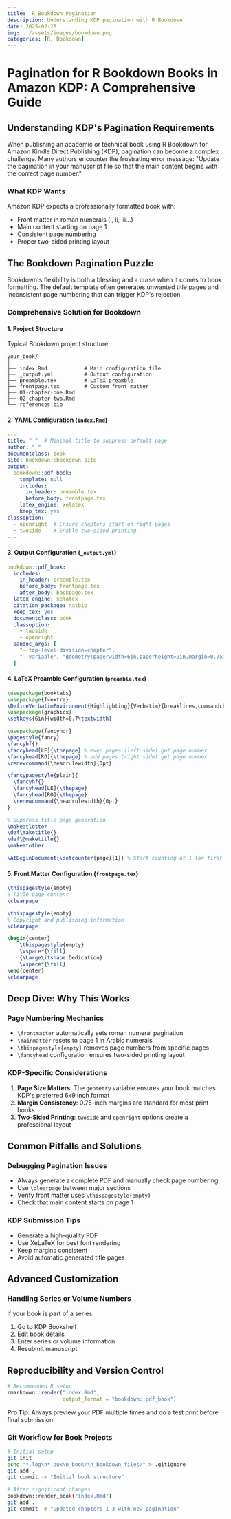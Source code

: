```yaml
---
title:  R Bookdown Pagination
description: Understanding KDP pagination with R Bookdown
date: 2025-02-28
img: ../assets/images/bookdown.png
categories: [R, Bookdown]
---
```


# Pagination for R Bookdown Books in Amazon KDP: A Comprehensive Guide

## Understanding KDP's Pagination Requirements

When publishing an academic or technical book using R Bookdown for Amazon Kindle Direct Publishing (KDP), pagination can become a complex challenge. Many authors encounter the frustrating error message: "Update the pagination in your manuscript file so that the main content begins with the correct page number."

### What KDP Wants

Amazon KDP expects a professionally formatted book with:
- Front matter in roman numerals (i, ii, iii...)
- Main content starting on page 1
- Consistent page numbering
- Proper two-sided printing layout

## The Bookdown Pagination Puzzle

Bookdown's flexibility is both a blessing and a curse when it comes to book formatting. The default template often generates unwanted title pages and inconsistent page numbering that can trigger KDP's rejection.

### Comprehensive Solution for Bookdown

#### 1. Project Structure

Typical Bookdown project structure:
```
your_book/
│
├── index.Rmd            # Main configuration file
├── _output.yml          # Output configuration
├── preamble.tex         # LaTeX preamble
├── frontpage.tex        # Custom front matter
├── 01-chapter-one.Rmd
├── 02-chapter-two.Rmd
└── references.bib
```

#### 2. YAML Configuration (`index.Rmd`)

```yaml
---
title: " "  # Minimal title to suppress default page
author: " "
documentclass: book
site: bookdown::bookdown_site
output:
  bookdown::pdf_book:
    template: null
    includes:
      in_header: preamble.tex
      before_body: frontpage.tex
    latex_engine: xelatex
    keep_tex: yes
classoption: 
  - openright  # Ensure chapters start on right pages
  - twoside    # Enable two-sided printing
---
```

#### 3. Output Configuration (`_output.yml`)

```yaml
bookdown::pdf_book:
  includes:
    in_header: preamble.tex
    before_body: frontpage.tex
    after_body: backpage.tex
  latex_engine: xelatex
  citation_package: natbib
  keep_tex: yes
  documentclass: book
  classoption: 
    - twoside
    - openright
  pandoc_args: [
    "--top-level-division=chapter",
    "--variable", "geometry:paperwidth=6in,paperheight=9in,margin=0.75in,twoside"
  ]
```

#### 4. LaTeX Preamble Configuration (`preamble.tex`)

```latex
\usepackage{booktabs}
\usepackage{fvextra} 
\DefineVerbatimEnvironment{Highlighting}{Verbatim}{breaklines,commandchars=\\\{\}}
\usepackage{graphicx}
\setkeys{Gin}{width=0.7\textwidth}

\usepackage{fancyhdr}
\pagestyle{fancy}
\fancyhf{}
\fancyhead[LE]{\thepage} % even pages (left side) get page number
\fancyhead[RO]{\thepage} % odd pages (right side) get page number
\renewcommand{\headrulewidth}{0pt}

\fancypagestyle{plain}{
  \fancyhf{}
  \fancyhead[LE]{\thepage}
  \fancyhead[RO]{\thepage}
  \renewcommand{\headrulewidth}{0pt}
}

% Suppress title page generation
\makeatletter
\def\maketitle{}
\def\@maketitle{}
\makeatother

\AtBeginDocument{\setcounter{page}{1}} % Start counting at 1 for first content page
```

#### 5. Front Matter Configuration (`frontpage.tex`)

```latex
\thispagestyle{empty}
% Title page content
\clearpage

\thispagestyle{empty}
% Copyright and publishing information
\clearpage

\begin{center}
    \thispagestyle{empty}
    \vspace*{\fill}
    {\Large\itshape Dedication}
    \vspace*{\fill}
\end{center}
\clearpage
```

## Deep Dive: Why This Works

### Page Numbering Mechanics

- `\frontmatter` automatically sets roman numeral pagination
- `\mainmatter` resets to page 1 in Arabic numerals
- `\thispagestyle{empty}` removes page numbers from specific pages
- `\fancyhead` configuration ensures two-sided printing layout

### KDP-Specific Considerations

1. **Page Size Matters**: The `geometry` variable ensures your book matches KDP's preferred 6x9 inch format
2. **Margin Consistency**: 0.75-inch margins are standard for most print books
3. **Two-Sided Printing**: `twoside` and `openright` options create a professional layout

## Common Pitfalls and Solutions

### Debugging Pagination Issues

- Always generate a complete PDF and manually check page numbering
- Use `\clearpage` between major sections
- Verify front matter uses `\thispagestyle{empty}`
- Check that main content starts on page 1

### KDP Submission Tips

- Generate a high-quality PDF
- Use XeLaTeX for best font rendering
- Keep margins consistent
- Avoid automatic generated title pages

## Advanced Customization

### Handling Series or Volume Numbers

If your book is part of a series:
1. Go to KDP Bookshelf
2. Edit book details
3. Enter series or volume information
4. Resubmit manuscript

## Reproducibility and Version Control

```r
# Recommended R setup
rmarkdown::render("index.Rmd", 
                  output_format = "bookdown::pdf_book")
```

**Pro Tip**: Always preview your PDF multiple times and do a test print before final submission.

### Git Workflow for Book Projects

```bash
# Initial setup
git init
echo "*.log\n*.aux\n_book/\n_bookdown_files/" > .gitignore
git add .
git commit -m "Initial book structure"

# After significant changes
bookdown::render_book("index.Rmd")
git add .
git commit -m "Updated chapters 1-3 with new pagination"
```